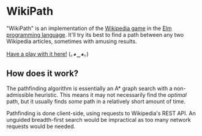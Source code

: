 # WikiPath

"WikiPath" is an implementation of the [Wikipedia game](https://en.wikipedia.org/wiki/Wikipedia:Wiki_Game) in the [Elm programming language](http://elm-lang.org/). It'll try its best to find a path between any two Wikipedia articles, sometimes with amusing results.

[Have a play with it here!](https://fizwidget.github.io/wiki-path/index.html) (｡◕‿◕｡)

## How does it work?

The pathfinding algorithm is essentially an A* graph search with a non-admissible heuristic. This means it may not necessarily find the *optimal* path, but it usually finds *some* path in a relatively short amount of time.

Pathfinding is done client-side, using requests to Wikipedia's REST API. An unguided breadth-first search would be impractical as too many network requests would be needed.